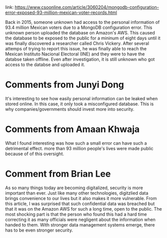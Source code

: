 link: https://www.csoonline.com/article/3060204/mongodb-configuration-error-exposed-93-million-mexican-voter-records.html

Back in 2015, someone unknown had access to the personal information of 93.4 million Mexican voters due to a MongoDB configuration error. This unknown person uploaded the database on Amazon's AWS. This caused the database to be exposed to the public for a mininum of eight days until it was finally discovered a researcher called Chris Vickery. After several attemps of trying to report this issue, he was finally able to reach the Mexican Instituto Nacional Electoral (INE) and they were to have the databse taken offline. Even after investigation, it is still unknown who got access to the databse and uploaded it. 

# Comments from Junyi Dong

It's interesting to see how easily personal information can be leaked when stored online. In this case, it only took a misconfigured database. This is why companies/governments should invest more into security.

# Comments from Amaan Khwaja
 
What I found interesting was how such a small error can have such a detrimental effect. more than 93 million people's lives were made public because of of this oversight.


# Comment from Brian Lee

As so many things today are becoming digitalized, security is more important than ever.
Just like many other technologies, digitzlied data brings convenience to our lives but it also makes it more vulnerable.
From this article, I was surprised that such confidential data was breached but that it was on the Amazon AWS for such a long time, open to the public. The most shocking part is that the person who found this had a hard time correcting it as many officials were negligent about the information when handed to them. With stronger data management systems emerge, there has to be even stronger security.